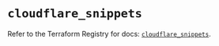 # `cloudflare_snippets`

Refer to the Terraform Registry for docs: [`cloudflare_snippets`](https://registry.terraform.io/providers/cloudflare/cloudflare/5.5.0/docs/resources/snippets).
